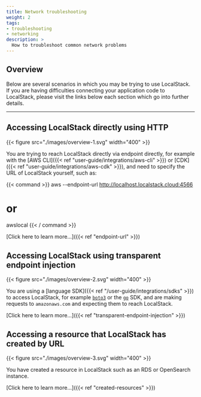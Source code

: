 ```yaml
---
title: Network troubleshooting
weight: 2
tags:
- troubleshooting
- networking
description: >
  How to troubleshoot common network problems
---
```


## Overview

Below are several scenarios in which you may be trying to use LocalStack.
If you are having difficulties connecting your application code to LocalStack, please visit the links below each section which go into further details.

---

## Accessing LocalStack directly using HTTP

{{< figure src="./images/overview-1.svg" width="400" >}}

You are trying to reach LocalStack directly via endpoint directly, for example with the [AWS CLI]({{< ref "user-guide/integrations/aws-cli" >}}) or [CDK]({{< ref "user-guide/integrations/aws-cdk" >}}), and need to specify the URL of LocalStack yourself, such as:

{{< command >}}
aws --endpoint-url http://localhost.localstack.cloud:4566 <command>
# or
awslocal <command>
{{< / command >}}

[Click here to learn more...]({{< ref "endpoint-url" >}})

## Accessing LocalStack using transparent endpoint injection

{{< figure src="./images/overview-2.svg" width="400" >}}

You are using a [language SDK]({{< ref "/user-guide/integrations/sdks" >}}) to access LocalStack, for example [`boto3`](https://boto3.amazonaws.com/v1/documentation/api/latest/index.html) or the [`go`](https://github.com/aws/aws-sdk-go-v2) SDK, and are making requests to `amazonaws.com` and expecting them to reach LocalStack.

[Click here to learn more...]({{< ref "transparent-endpoint-injection" >}})

## Accessing a resource that LocalStack has created by URL

{{< figure src="./images/overview-3.svg" width="400" >}}

You have created a resource in LocalStack such as an RDS or OpenSearch instance.

[Click here to learn more...]({{< ref "created-resources" >}})
